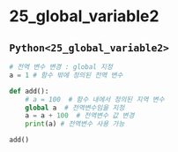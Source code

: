 # 25_global_variable2

## `Python<25_global_variable2>`
```py
# 전역 변수 변경 : global 지정
a = 1 # 함수 밖에 정의된 전역 변수

def add():
    # a = 100  # 함수 내에서 정의된 지역 변수
    global a  # 전역변수임을 지정
    a = a + 100  # 전역변수 값 변경
    print(a) # 전역변수 사용 가능

add()
```


